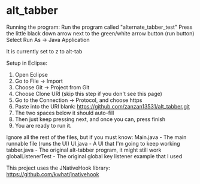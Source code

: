 # alt_tabber

Running the program:
Run the program called "alternate_tabber_test"
Press the little black down arrow next to the green/white arrow button (run button)
Select Run As -> Java Application

It is currently set to z to alt-tab

Setup in Eclipse:
1. Open Eclipse
2. Go to File -> Import
3. Choose Git -> Project from Git
4. Choose Clone URI (skip this step if you don't see this page)
5. Go to the Connection -> Protocol, and choose https
6. Paste into the URI blank: https://github.com/zanzan13531/alt_tabber.git
7. The two spaces below it should auto-fill
8. Then just keep pressing next, and once you can, press finish
9. You are ready to run it.

Ignore all the rest of the files, but if you must know:
Main.java - The main runnable file (runs the UI)
UI.java - A UI that I'm going to keep working 
tabber.java - The original alt-tabber program, it might still work
globalListenerTest - The original global key listener example that I used

This project uses the JNativeHook library: https://github.com/kwhat/jnativehook
